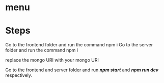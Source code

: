 # menu
# Steps
Go to the frontend folder and run the command
npm i
Go to the server folder and run the command
npm i

replace the mongo URI with your mongo URI

Go to the frontend and server folder and run **_npm start_**  and **_npm run dev_**   respectively.
